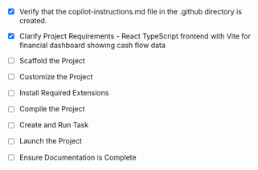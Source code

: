 <!-- Use this file to provide workspace-specific custom instructions to Copilot. For more details, visit https://code.visualstudio.com/docs/copilot/copilot-customization#_use-a-githubcopilotinstructionsmd-file -->
- [x] Verify that the copilot-instructions.md file in the .github directory is created.

- [x] Clarify Project Requirements - React TypeScript frontend with Vite for financial dashboard showing cash flow data

- [ ] Scaffold the Project

- [ ] Customize the Project

- [ ] Install Required Extensions

- [ ] Compile the Project

- [ ] Create and Run Task

- [ ] Launch the Project

- [ ] Ensure Documentation is Complete
